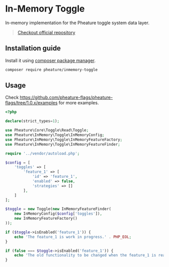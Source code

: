 # In-Memory Toggle

In-memory implementation for the Pheature toggle system data layer.

> [Checkout official repository](https://github.com/pheature-flags/inmemory-toggle)

## Installation guide

Install it using [composer package manager](https://getcomposer.org/download/).

```bash
composer require pheature/inmemory-toggle
```

## Usage

Check https://github.com/pheature-flags/pheature-flags/tree/1.0.x/examples for more examples.

```php
<?php

declare(strict_types=1);

use Pheature\Core\Toggle\Read\Toggle;
use Pheature\InMemory\Toggle\InMemoryConfig;
use Pheature\InMemory\Toggle\InMemoryFeatureFactory;
use Pheature\InMemory\Toggle\InMemoryFeatureFinder;

require '../vendor/autoload.php';

$config = [
    'toggles' => [
        'feature_1' => [
            'id' => 'feature_1',
            'enabled' => false,
            'strategies' => []
        ],
    ]
];

$toggle = new Toggle(new InMemoryFeatureFinder(
    new InMemoryConfig($config['toggles']),
    new InMemoryFeatureFactory()
));

if ($toggle->isEnabled('feature_1')) {
    echo 'The feature_1 is work in progress.' . PHP_EOL;
}

if (false === $toggle->isEnabled('feature_1')) {
    echo 'The old functionality to be changed when the feature_1 is ready.' . PHP_EOL;
}
```


